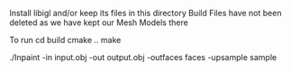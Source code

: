 Install libigl and/or keep its files in this directory
Build Files have not been deleted as we have kept our Mesh Models there

To run
cd build
cmake ..
make

./Inpaint -in input.obj -out output.obj -outfaces faces -upsample sample
